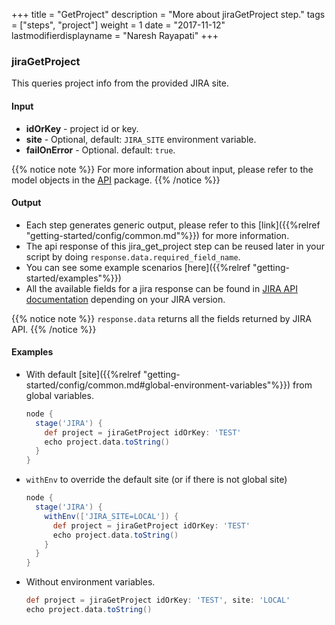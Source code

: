 +++
title = "GetProject"
description = "More about jiraGetProject step."
tags = ["steps", "project"]
weight = 1
date = "2017-11-12"
lastmodifierdisplayname = "Naresh Rayapati"
+++

### jiraGetProject

This queries project info from the provided JIRA site.

#### Input

* **idOrKey** - project id or key.
* **site** - Optional, default: `JIRA_SITE` environment variable.
* **failOnError** - Optional. default: `true`.

{{% notice note %}}
For more information about input, please refer to the model objects in the [API](https://github.com/jenkinsci/jira-steps-plugin/tree/master/src/main/java/org/thoughtslive/jenkins/plugins/jira/api) package.
{{% /notice %}}

#### Output

* Each step generates generic output, please refer to this [link]({{%relref "getting-started/config/common.md"%}}) for more information.
* The api response of this jira_get_project step can be reused later in your script by doing `response.data.required_field_name`.
* You can see some example scenarios [here]({{%relref "getting-started/examples"%}})
* All the available fields for a jira response can be found in [JIRA API documentation](https://docs.atlassian.com/jira/REST/) depending on your JIRA version.

{{% notice note %}}
`response.data` returns all the fields returned by JIRA API.
{{% /notice %}}

#### Examples

* With default [site]({{%relref "getting-started/config/common.md#global-environment-variables"%}}) from global variables.

    ```groovy
    node {
      stage('JIRA') {
        def project = jiraGetProject idOrKey: 'TEST'
        echo project.data.toString()
      }
    }
    ```
* `withEnv` to override the default site (or if there is not global site)

    ```groovy
    node {
      stage('JIRA') {
        withEnv(['JIRA_SITE=LOCAL']) {
          def project = jiraGetProject idOrKey: 'TEST'
          echo project.data.toString()
        }
      }
    }
    ```
* Without environment variables.

    ```groovy
    def project = jiraGetProject idOrKey: 'TEST', site: 'LOCAL'
    echo project.data.toString()
    ```

